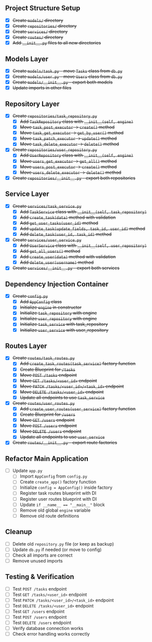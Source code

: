 ## Project Structure Setup
- [x] ~~Create `models/` directory~~
- [x] ~~Create `repositories/` directory~~  
- [x] ~~Create `services/` directory~~
- [x] ~~Create `routes/` directory~~
- [x] ~~Add `__init__.py` files to all new directories~~

## Models Layer
- [x] ~~Create `models/task.py` - move `Tasks` class from `db.py`~~
- [x] ~~Create `models/user.py` - move `Users` class from `db.py`~~
- [x] ~~Create `models/__init__.py` - export both models~~
- [x] ~~Update imports in other files~~

## Repository Layer
- [x] ~~Create `repositories/task_repository.py`~~
  - [x] ~~Add `TaskRepository` class with `__init__(self, engine)`~~
  - [x] ~~Move `task_post_executor` → `create()` method~~
  - [x] ~~Move `task_get_executor` → `get_by_user()` method~~
  - [x] ~~Move `task_patch_executor` → `update()` method~~
  - [x] ~~Move `task_delete_executor` → `delete()` method~~
- [x] ~~Create `repositories/user_repository.py`~~
  - [x] ~~Add `UserRepository` class with `__init__(self, engine)`~~
  - [x] ~~Move `users_get_executor` → `get_all()` method~~
  - [x] ~~Move `users_post_executor` → `create()` method~~
  - [x] ~~Move `users_delete_executor` → `delete()` method~~
- [x] ~~Create `repositories/__init__.py` - export both repositories~~

## Service Layer
- [x] ~~Create `services/task_service.py`~~
  - [x] ~~Add `TaskService` class with `__init__(self, task_repository)`~~
  - [x] ~~Add `create_task(data)` method with validation~~
  - [x] ~~Add `get_user_tasks(user_id)` method~~
  - [x] ~~Add `update_task(update_fields, task_id, user_id)` method~~
  - [x] ~~Add `delete_task(user_id, task_id)` method~~
- [x] ~~Create `services/user_service.py`~~
  - [x] ~~Add `UserService` class with `__init__(self, user_repository)`~~
  - [x] ~~Add `get_all_users()` method~~
  - [x] ~~Add `create_user(data)` method with validation~~
  - [x] ~~Add `delete_user(username)` method~~
- [x] ~~Create `services/__init__.py` - export both services~~

## Dependency Injection Container
- [x] ~~Create `config.py`~~
  - [x] ~~Add `AppConfig` class~~
  - [x] ~~Initialize `engine` in constructor~~
  - [x] ~~Initialize `task_repository` with engine~~
  - [x] ~~Initialize `user_repository` with engine~~
  - [x] ~~Initialize `task_service` with task_repository~~
  - [x] ~~Initialize `user_service` with user_repository~~

## Routes Layer
- [x] ~~Create `routes/task_routes.py`~~
  - [x] ~~Add `create_task_routes(task_service)` factory function~~
  - [x] ~~Create Blueprint for `/tasks`~~
  - [x] ~~Move `POST /tasks` endpoint~~
  - [x] ~~Move `GET /tasks/<user_id>` endpoint~~
  - [x] ~~Move `PATCH /tasks/<user_id>/<task_id>` endpoint~~
  - [x] ~~Move `DELETE /tasks/<user_id>` endpoint~~
  - [x] ~~Update all endpoints to use `task_service`~~
- [x] ~~Create `routes/user_routes.py`~~
  - [x] ~~Add `create_user_routes(user_service)` factory function~~
  - [x] ~~Create Blueprint for `/users`~~
  - [x] ~~Move `GET /users` endpoint~~
  - [x] ~~Move `POST /users` endpoint~~
  - [x] ~~Move `DELETE /users` endpoint~~
  - [x] ~~Update all endpoints to use `user_service`~~
- [x] ~~Create `routes/__init__.py` - export route factories~~

## Refactor Main Application
- [ ] Update `app.py`
  - [ ] Import `AppConfig` from `config.py`
  - [ ] Create `create_app()` factory function
  - [ ] Initialize `config = AppConfig()` inside factory
  - [ ] Register task routes blueprint with DI
  - [ ] Register user routes blueprint with DI
  - [ ] Update `if __name__ == "__main__"` block
  - [ ] Remove old global `engine` variable
  - [ ] Remove old route definitions

## Cleanup
- [ ] Delete old `repository.py` file (or keep as backup)
- [ ] Update `db.py` if needed (or move to config)
- [ ] Check all imports are correct
- [ ] Remove unused imports

## Testing & Verification
- [ ] Test `POST /tasks` endpoint
- [ ] Test `GET /tasks/<user_id>` endpoint
- [ ] Test `PATCH /tasks/<user_id>/<task_id>` endpoint
- [ ] Test `DELETE /tasks/<user_id>` endpoint
- [ ] Test `GET /users` endpoint
- [ ] Test `POST /users` endpoint
- [ ] Test `DELETE /users` endpoint
- [ ] Verify database connection works
- [ ] Check error handling works correctly
